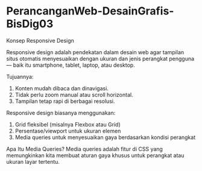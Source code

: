 # PerancanganWeb-DesainGrafis-BisDig03

 Konsep Responsive Design

Responsive design adalah pendekatan dalam desain web agar tampilan situs otomatis menyesuaikan dengan ukuran dan jenis perangkat pengguna — baik itu smartphone, tablet, laptop, atau desktop.

Tujuannya:
1. Konten mudah dibaca dan dinavigasi.
2. Tidak perlu zoom manual atau scroll horizontal.
3. Tampilan tetap rapi di berbagai resolusi.

Responsive design biasanya menggunakan:
1. Grid fleksibel (misalnya Flexbox atau Grid)
2. Persentase/viewport untuk ukuran elemen
3. Media queries untuk menyesuaikan gaya berdasarkan kondisi perangkat

Apa Itu Media Queries?
Media queries adalah fitur di CSS yang memungkinkan kita membuat aturan gaya khusus untuk perangkat atau ukuran layar tertentu.
